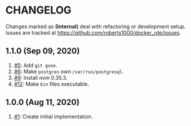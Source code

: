 # CHANGELOG

Changes marked as **(Internal)** deal with refactoring or development setup. Issues are tracked at https://github.com/roberts1000/docker_rde/issues.

## 1.1.0 (Sep 09, 2020)

1. [#5](../../issues/5): Add `git gone`.
1. [#6](../../issues/6): Make `postgres` own `/var/run/postgresql`.
1. [#9](../../issues/9): Install nvm 0.35.3.
1. [#12](../../issues/12): Make `bin` files executable.

## 1.0.0 (Aug 11, 2020)

1. [#1](../../issues/1): Create initial implementation.
